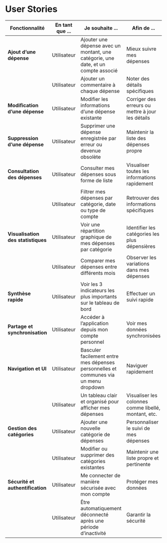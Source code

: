 
# User Stories 

| Fonctionnalité               | En tant que ...                                  | Je souhaite ...                                                         | Afin de ...                                         |
|------------------------------|--------------------------------------------------|-------------------------------------------------------------------------|---------------------------------------------------|
| **Ajout d’une dépense**      | Utilisateur                                     | Ajouter une dépense avec un montant, une catégorie, une date, et un compte associé | Mieux suivre mes dépenses                         |
|                              | Utilisateur                                     | Ajouter un commentaire à chaque dépense                                | Noter des détails spécifiques                     |
| **Modification d’une dépense** | Utilisateur                                    | Modifier les informations d’une dépense existante                      | Corriger des erreurs ou mettre à jour les détails |
| **Suppression d’une dépense** | Utilisateur                                    | Supprimer une dépense enregistrée par erreur ou devenue obsolète       | Maintenir la liste des dépenses propre            |
| **Consultation des dépenses**| Utilisateur                                     | Consulter mes dépenses sous forme de liste                             | Visualiser toutes les informations rapidement     |
|                              | Utilisateur                                     | Filtrer mes dépenses par catégorie, date ou type de compte             | Retrouver des informations spécifiques            |
| **Visualisation des statistiques** | Utilisateur                               | Voir une répartition graphique de mes dépenses par catégorie           | Identifier les catégories les plus dépensières    |
|                              | Utilisateur                                     | Comparer mes dépenses entre différents mois                            | Observer les variations dans mes dépenses         |
| **Synthèse rapide**          | Utilisateur                                     | Voir les 3 indicateurs les plus importants sur le tableau de bord       | Effectuer un suivi rapide                         |
| **Partage et synchronisation** | Utilisateur                                   | Accéder à l’application depuis mon compte personnel                    | Voir mes données synchronisées                    |
| **Navigation et UI**         | Utilisateur                                     | Basculer facilement entre mes dépenses personnelles et communes via un menu dropdown | Naviguer rapidement                               |
|                              | Utilisateur                                     | Un tableau clair et organisé pour afficher mes dépenses                | Visualiser les colonnes comme libellé, montant, etc. |
| **Gestion des catégories**   | Utilisateur                                     | Ajouter une nouvelle catégorie de dépenses                             | Personnaliser le suivi de mes dépenses            |
|                              | Utilisateur                                     | Modifier ou supprimer des catégories existantes                        | Maintenir une liste propre et pertinente          |
| **Sécurité et authentification** | Utilisateur                                 | Me connecter de manière sécurisée avec mon compte                      | Protéger mes données                              |
|                              | Utilisateur                                     | Être automatiquement déconnecté après une période d’inactivité         | Garantir la sécurité                              |

